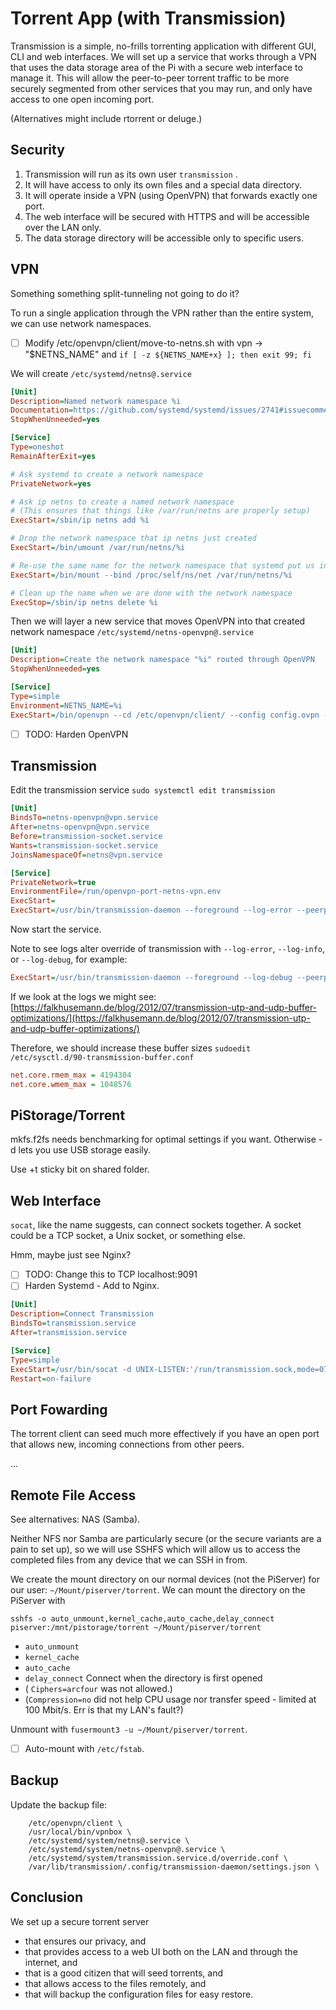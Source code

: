 # Torrent App \(with Transmission\)

Transmission is a simple, no-frills torrenting application with different GUI, CLI and web interfaces. We will set up a service that works through a VPN that uses the data storage area of the Pi with a secure web interface to manage it. This will allow the peer-to-peer torrent traffic to be more securely segmented from other services that you may run, and only have access to one open incoming port.

\(Alternatives might include rtorrent or deluge.\)

## Security

1. Transmission will run as its own user `transmission` .
2. It will have access to only its own files and a special data directory.
3. It will operate inside a VPN \(using OpenVPN\) that forwards exactly one port.
4. The web interface will be secured with HTTPS and will be accessible over the LAN only.
5. The data storage directory will be accessible only to specific users.

## VPN

Something something split-tunneling not going to do it?

To run a single application through the VPN rather than the entire system, we can use network namespaces.

* [ ] Modify /etc/openvpn/client/move-to-netns.sh with vpn -&gt; "$NETNS\_NAME" and `if [ -z ${NETNS_NAME+x} ]; then exit 99; fi`

We will create `/etc/systemd/netns@.service`

```ini
[Unit]
Description=Named network namespace %i
Documentation=https://github.com/systemd/systemd/issues/2741#issuecomment-336736214
StopWhenUnneeded=yes

[Service]
Type=oneshot
RemainAfterExit=yes

# Ask systemd to create a network namespace
PrivateNetwork=yes

# Ask ip netns to create a named network namespace
# (This ensures that things like /var/run/netns are properly setup)
ExecStart=/sbin/ip netns add %i

# Drop the network namespace that ip netns just created
ExecStart=/bin/umount /var/run/netns/%i

# Re-use the same name for the network namespace that systemd put us in
ExecStart=/bin/mount --bind /proc/self/ns/net /var/run/netns/%i

# Clean up the name when we are done with the network namespace
ExecStop=/sbin/ip netns delete %i
```

Then we will layer a new service that moves OpenVPN into that created network namespace `/etc/systemd/netns-openvpn@.service`

```ini
[Unit]
Description=Create the network namespace "%i" routed through OpenVPN
StopWhenUnneeded=yes

[Service]
Type=simple
Environment=NETNS_NAME=%i
ExecStart=/bin/openvpn --cd /etc/openvpn/client/ --config config.ovpn --config override.conf
```

* [ ] TODO: Harden OpenVPN

## Transmission

Edit the transmission service `sudo systemctl edit transmission`

```ini
[Unit]
BindsTo=netns-openvpn@vpn.service
After=netns-openvpn@vpn.service
Before=transmission-socket.service
Wants=transmission-socket.service
JoinsNamespaceOf=netns@vpn.service

[Service]
PrivateNetwork=true
EnvironmentFile=/run/openvpn-port-netns-vpn.env
ExecStart=
ExecStart=/usr/bin/transmission-daemon --foreground --log-error --peerport ${openport}
```

Now start the service.

Note to see logs alter override of transmission with `--log-error`, `--log-info`, or `--log-debug`, for example:

```ini
ExecStart=/usr/bin/transmission-daemon --foreground --log-debug --peerport ${openport}
```

If we look at the logs we might see: [https://falkhusemann.de/blog/2012/07/transmission-utp-and-udp-buffer-optimizations/](https://falkhusemann.de/blog/2012/07/transmission-utp-and-udp-buffer-optimizations/)

Therefore, we should increase these buffer sizes `sudoedit /etc/sysctl.d/90-transmission-buffer.conf`

```ini
net.core.rmem_max = 4194304
net.core.wmem_max = 1048576
```

## PiStorage/Torrent

mkfs.f2fs needs benchmarking for optimal settings if you want. Otherwise -d lets you use USB storage easily.

Use +t sticky bit on shared folder.

## Web Interface

`socat`, like the name suggests, can connect sockets together. A socket could be a TCP socket, a Unix socket, or something else.

Hmm, maybe just see Nginx?

* [ ] TODO: Change this to TCP localhost:9091
* [ ] Harden Systemd - Add to Nginx.

```ini
[Unit]
Description=Connect Transmission
BindsTo=transmission.service
After=transmission.service

[Service]
Type=simple
ExecStart=/usr/bin/socat -d UNIX-LISTEN:'/run/transmission.sock,mode=0770,group=http,fork' exec:'ip netns exec vpn "socat STDIO TCP-CONNECT:127.0.0.1:9091,nodelay",nofork,pipes'                                 
Restart=on-failure
```

## Port Fowarding

The torrent client can seed much more effectively  if you have an open port that allows new, incoming connections from other peers.

...

## Remote File Access

See alternatives: NAS \(Samba\).

Neither NFS nor Samba are particularly secure \(or the secure variants are a pain to set up\), so we will use SSHFS which will allow us to access the completed files from any device that we can SSH in from.

We create the mount directory on our normal devices \(not the PiServer\) for our user: `~/Mount/piserver/torrent`. We can mount the directory on the PiServer with

```
sshfs -o auto_unmount,kernel_cache,auto_cache,delay_connect piserver:/mnt/pistorage/torrent ~/Mount/piserver/torrent
```

* `auto_unmount`
* `kernel_cache`
* `auto_cache`
* `delay_connect` Connect when the directory is first opened
* \( `Ciphers=arcfour` was not allowed.\)
* \(`Compression=no` did not help CPU usage nor transfer speed - limited at 100 Mbit/s. Err is that my LAN's fault?\)

Unmount with `fusermount3 -u ~/Mount/piserver/torrent`.

* [ ] Auto-mount with `/etc/fstab`.

## Backup

Update the backup file:

```
    /etc/openvpn/client \
    /usr/local/bin/vpnbox \
    /etc/systemd/system/netns@.service \
    /etc/systemd/system/netns-openvpn@.service \
    /etc/systemd/system/transmission.service.d/override.conf \
    /var/lib/transmission/.config/transmission-daemon/settings.json \
```

## Conclusion

We set up a secure torrent server

* that ensures our privacy, and
* that provides access to a web UI both on the LAN and through the internet, and
* that is a good citizen that will seed torrents, and
* that allows access to the files remotely, and
* that will backup the configuration files for easy restore.



